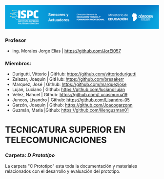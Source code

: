 ![Logo de la Institución ISPC](../E%20assets/caratula.png)
----------------------

### Profesor
- Ing. Morales Jorge Elias | https://github.com/JorEl057

### Miembros:
- Durigutti, Vittorio | GitHub: https://github.com/vittoriodurigutti
- Zalazar, Joaquín | GitHub: https://github.com/breaakerr
- Marquez, José | Github: https://github.com/marquezjose
- Lujan, Luciano | Github: https://github.com/lucianoilujan
- Velez, Nahuel | Github: https://github.com/Lucasmurua19
- Juncos, Lisandro | Github: https://github.com/Lisandro-05
- Garzón, Joaquín | Github: https://github.com/Joacogarzonn
- Guzmán, Maria |Github: https://github.com/lilenguzman01

# TECNICATURA SUPERIOR EN TELECOMUNICACIONES  
### Carpeta: ***D Prototipo*** 

La carpeta "C Prototipo" esta toda la documentación y materiales relacionados con el desarrollo y evaluación del prototipo.
